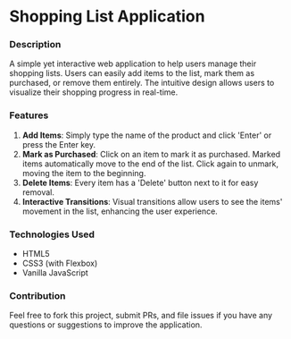 # Shopping List Application

### Description

A simple yet interactive web application to help users manage their shopping lists. Users can easily add items to the list, mark them as purchased, or remove them entirely. The intuitive design allows users to visualize their shopping progress in real-time. 

### Features

1. **Add Items**: Simply type the name of the product and click 'Enter' or press the Enter key.
2. **Mark as Purchased**: Click on an item to mark it as purchased. Marked items automatically move to the end of the list. Click again to unmark, moving the item to the beginning.
3. **Delete Items**: Every item has a 'Delete' button next to it for easy removal.
4. **Interactive Transitions**: Visual transitions allow users to see the items' movement in the list, enhancing the user experience.

### Technologies Used

- HTML5
- CSS3 (with Flexbox)
- Vanilla JavaScript

### Contribution

Feel free to fork this project, submit PRs, and file issues if you have any questions or suggestions to improve the application.
